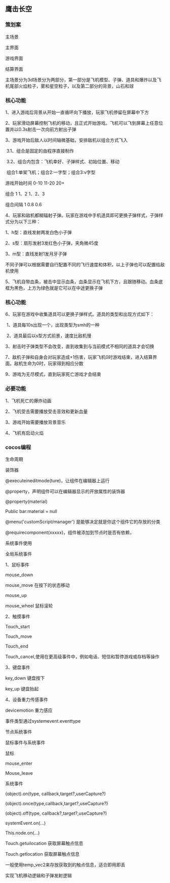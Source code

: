 ## 鹰击长空

### 策划案

主场景

主界面

游戏界面

结算界面

主场景分为3d场景分为两部分，第一部分是飞机模型、子弹、道具和爆炸以及飞机尾部火焰粒子，雾和星空粒子，以及第二部分的背景，山石和球



### 核心功能

1、进入游戏后背景从开始一直循环向下播放，玩家飞机停留在屏幕中下方

2、玩家滑动屏幕控制飞机的移动，且正式开始游戏。飞机可以飞到屏幕上任意位置并以0.3s射击一次向前方射出子弹

3、游戏开始后敌人以时间轴微基础，安排敌机以组合方式飞入

​	3.1、组合是固定的由程序直接制作

​	3.2、组合内包含：飞机幸好、子弹样式、初始位置、移动

​	组合1:单架飞机；组合2:一字型；组合3:v字型

游戏开始时间   0-10  11-20  20+

组合                  1      1、2   1、2、3

组合间隔         1         0.8        0.6

4、玩家和敌机都糊辐射子弹。玩家在游戏中手机道具即可更换子弹样式，子弹样式分为以下三种：

1、h型：直线发射两发白色小子弹

2、s型：扇形发射3发红色小子弹，夹角微45度

3、m型：直线发射1发月牙子弹

不同子弹可以根据需要自行配置不同的飞行速度和体积，以上子弹也可以配置给敌机使用

5、飞机自带血条，被击中显示血条，血条显示在飞机下方，且跟随移动。血条底框为黑色，上方为绿色就是它可以在中途更换子弹

### 核心功能

6、玩家在游戏中收集道具可以更换子弹样式。道具的类型和出现方式如下：

​	1、道具每10s出现一个，出现类型为smh的一种

​	2、道具最后以s型方式前景，速度比敌机慢

​	3、射击时子弹类型不会改变，直到收集到与当前模式不相同的道具才会切换

7、敌机子弹和自身会对玩家造成+1伤害，玩家飞机0时游戏结束，进入结算界面。敌机生命为0时，玩家得到相应分数

9、游戏为无尽模式，直到玩家死亡游戏才会结束

### 必要功能

1、飞机死亡的爆炸动画

2、飞机受击需要播放受击音效和更新血量

3、游戏开始需要播放背景音乐

4、飞机有启动火焰



### cocos编程

生命周期

装饰器

@executeineditmode(ture)，让组件在编辑器上运行

@property，声明组件可以在编辑器显示的开放属性的装饰器

@property(material)

Public bar:material = null

@menu('customScript/manager') 是能够决定就是你这个组件它的存放的分类

@requirecomponent(xxxxx)，组件被添加到节点时是否有依赖，

系统事件使用

全局系统事件

1、鼠标事件

mouse_down

mouse_move 在按下的状态移动

mouse_up

mouse_wheel 鼠标滚轮

2、触摸事件

Touch_start

Touch_move

Touch_end

Touch_cancel,使用在更高级事件中，例如电话、短信和暂停游戏或存档等操作

3、键盘事件

key_down 键盘按下

key_up 键盘抬起

4、设备重力传感事件

devicemotion 重力感应

事件类型通过systemevent.eventtype

节点系统事件

鼠标事件与系统事件

鼠标

mouse_enter

Mouse_leave

系统事件

(object).on(type, callback,target?,userCapture?)

(object).once(type,callback,target?,useCapture?)

(object).off(type, callback?,target?,useCapture?)

systemEvent.on(...)

This.node.on(...)

Touch.getuilocation 获取屏幕触点信息

Touch.getlocation 获取屏幕触点信息

一般使用temp_vec2来存放获取到的触点信息，适合即用即丢

实现飞机移动逻辑和子弹发射逻辑




